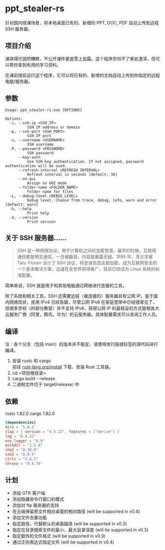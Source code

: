 # ppt_stealer-rs

针对国内授课场景，将本地桌面已有的、新增的 PPT, DOC, PDF 自动上传到远程 SSH 服务器。

## 项目介绍

课讲得烂固然糟糕，不公开课件更是雪上加霜。这个程序奈何不了某些渣滓，但可以帮你拿到有用的学习资料。

在课前提前运行这个程序，它可以将已有的、新增的文档自动上传到你指定的远程电脑/服务器。

## 参数

```plaintext
Usage: ppt_stealer-rs.exe [OPTIONS]

Options:
  -i, --ssh-ip <SSH_IP>
          SSH IP address or domain
  -p, --ssh-port <SSH_PORT>
          SSH IP port
  -u, --username <USERNAME>
          SSH username
  -P, --password <PASSWORD>
          SSH password
      --key-auth
          Use SSH key authentication. If not assigned, password authentication will be used.
      --refresh-interval <REFRESH_INTERVAL>
          Refresh interval in seconds [default: 30]
      --no-gui
          Assign no GUI mode
      --folder-name <FOLDER_NAME>
          Folder name for files
  -L, --debug-level <DEBUG_LEVEL>
          Debug level. Choose from trace, debug, info, warn and error [default: warn]
  -h, --help
          Print help
  -V, --version
          Print version
```

## 关于 SSH 服务器……

> SSH 是一种网络协议，用于计算机之间的加密登录。最早的时候，互联网通信都是明文通信，一旦被截获，内容就暴露无疑。1995 年，芬兰学者 Tatu Ylonen 设计了 SSH 协议，将登录信息全部加密，成为互联网安全的一个基本解决方案，迅速在全世界获得推广，目前已经成为 Linux 系统的标准配置。

简单来说，SSH 就是用于和其他电脑通过网络进行连接的工具。

除了系统和相关工具，SSH 还需要远程（被连接的）服务器具有公网 IP。鉴于国内网络现状，民用 IPv4 已经告罄，尽管公网 IPv6 在家庭宽带中已经很常见了，但很多学校（的部分教室）并不支持 IPv6，获得公网 IP 的最稳妥的方式是租各大云服务厂商（阿里，腾讯，华为）的云服务器。具体配置需求可以咨询工作人员。

## 编译

注：各个分支（包括 main）的版本并不稳定，请使用发行版或标签的源代码进行编译。

1. 安装 rustc 和 cargo  
   前往 [rust-lang.org/install](https://www.rust-lang.org/tools/install) 下载、安装 Rust 工具链。
2. cd <项目根目录>
3. cargo build --release
4. 二进制文件位于 target/release/ 中

## 依赖

rustc 1.82.0
cargo 1.82.0

```toml
[dependencies]
dirs = "5.0.1"
clap = { version = "4.5.23", features = ["derive"] }
log = "0.4.22"
env_logger = "0.9"
walkdir = "2.5.0"
sha2 = "0.10.8"
ssh2 = "0.9.4"
ctrlc = "3.4.5"
chrono = "0.4.39"
```

## 计划

- 添加 GTK 客户端
- 添加隐藏命令行窗口的模式
- 添加对 ftp 服务器的支持
- 在云端保留原文件相对桌面的相对路径 (will be supported in v0.4)
- 添加文件去重功能
- 指定路径，代替默认的桌面路径 (will be supported in v0.3)
- 指定在目录搜索文件的最小、最大目录深度 (will be supported in v0.3)
- 指定额外的文件格式 (will be supported in v0.3)
- 通过正则表达式指定文件 (will be supported in v0.4)
